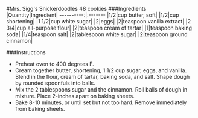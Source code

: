 #Mrs. Sigg's Snickerdoodles
48 cookies
###Ingredients
|Quantity|Ingredient|
----------:|:-------
|1/2|cup butter, soft|
|1/2|cup shortening|
|1 1/2|cup white sugar|
|2|eggs|
|2|teaspoon vanilla extract|
|2 3/4|cup all-purpose flour|
|2|teaspoon cream of tartar|
|1|teaspoon baking soda|
|1/4|teaspoon salt|
|2|tablespoon white sugar|
|2|teaspoon ground cinnamon|


###Instructions

* Preheat oven to 400 degrees F.
* Cream together butter, shortening, 1 1/2 cup sugar, eggs, and vanilla. Blend in the flour, cream of tartar, baking soda, and salt. Shape dough by rounded spoonfuls into balls.
* Mix the 2 tablespoons sugar and the cinnamon. Roll balls of dough in mixture. Place 2-inches apart on baking sheets.
* Bake 8-10 minutes, or until set but not too hard. Remove immediately from baking sheets. 



